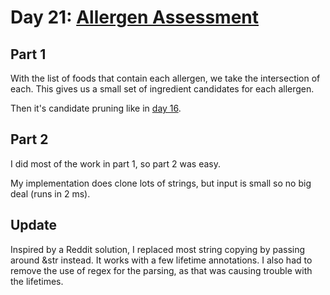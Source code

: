 # Day 21: [Allergen Assessment](https://adventofcode.com/2020/day/21)

## Part 1

With the list of foods that contain each allergen, we take the intersection of each. This gives us a small set of ingredient candidates for each allergen.

Then it's candidate pruning like in [day 16](../day16/README.md).

## Part 2

I did most of the work in part 1, so part 2 was easy.

My implementation does clone lots of strings, but input is small so no big deal (runs in 2 ms).

## Update

Inspired by a Reddit solution, I replaced most string copying by passing around &str instead. It works with a few lifetime annotations. I also had to remove the use of regex for the parsing, as that was causing trouble with the lifetimes.
